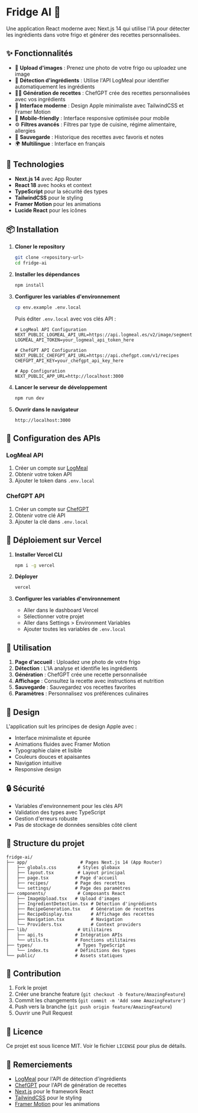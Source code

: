 # Fridge AI 🍳

Une application React moderne avec Next.js 14 qui utilise l'IA pour détecter les ingrédients dans votre frigo et générer des recettes personnalisées.

## ✨ Fonctionnalités

- 📸 **Upload d'images** : Prenez une photo de votre frigo ou uploadez une image
- 🤖 **Détection d'ingrédients** : Utilise l'API LogMeal pour identifier automatiquement les ingrédients
- 👨‍🍳 **Génération de recettes** : ChefGPT crée des recettes personnalisées avec vos ingrédients
- 🎨 **Interface moderne** : Design Apple minimaliste avec TailwindCSS et Framer Motion
- 📱 **Mobile-friendly** : Interface responsive optimisée pour mobile
- ⚙️ **Filtres avancés** : Filtres par type de cuisine, régime alimentaire, allergies
- 💾 **Sauvegarde** : Historique des recettes avec favoris et notes
- 🌍 **Multilingue** : Interface en français

## 🚀 Technologies

- **Next.js 14** avec App Router
- **React 18** avec hooks et context
- **TypeScript** pour la sécurité des types
- **TailwindCSS** pour le styling
- **Framer Motion** pour les animations
- **Lucide React** pour les icônes

## 📦 Installation

1. **Cloner le repository**
   ```bash
   git clone <repository-url>
   cd fridge-ai
   ```

2. **Installer les dépendances**
   ```bash
   npm install
   ```

3. **Configurer les variables d'environnement**
   ```bash
   cp env.example .env.local
   ```
   
   Puis éditer `.env.local` avec vos clés API :
   ```env
   # LogMeal API Configuration
   NEXT_PUBLIC_LOGMEAL_API_URL=https://api.logmeal.es/v2/image/segmentation/complete
   LOGMEAL_API_TOKEN=your_logmeal_api_token_here

   # ChefGPT API Configuration
   NEXT_PUBLIC_CHEFGPT_API_URL=https://api.chefgpt.com/v1/recipes
   CHEFGPT_API_KEY=your_chefgpt_api_key_here

   # App Configuration
   NEXT_PUBLIC_APP_URL=http://localhost:3000
   ```

4. **Lancer le serveur de développement**
   ```bash
   npm run dev
   ```

5. **Ouvrir dans le navigateur**
   ```
   http://localhost:3000
   ```

## 🔧 Configuration des APIs

### LogMeal API
1. Créer un compte sur [LogMeal](https://logmeal.es/)
2. Obtenir votre token API
3. Ajouter le token dans `.env.local`

### ChefGPT API
1. Créer un compte sur [ChefGPT](https://chefgpt.com/)
2. Obtenir votre clé API
3. Ajouter la clé dans `.env.local`

## 🚀 Déploiement sur Vercel

1. **Installer Vercel CLI**
   ```bash
   npm i -g vercel
   ```

2. **Déployer**
   ```bash
   vercel
   ```

3. **Configurer les variables d'environnement**
   - Aller dans le dashboard Vercel
   - Sélectionner votre projet
   - Aller dans Settings > Environment Variables
   - Ajouter toutes les variables de `.env.local`

## 📱 Utilisation

1. **Page d'accueil** : Uploadez une photo de votre frigo
2. **Détection** : L'IA analyse et identifie les ingrédients
3. **Génération** : ChefGPT crée une recette personnalisée
4. **Affichage** : Consultez la recette avec instructions et nutrition
5. **Sauvegarde** : Sauvegardez vos recettes favorites
6. **Paramètres** : Personnalisez vos préférences culinaires

## 🎨 Design

L'application suit les principes de design Apple avec :
- Interface minimaliste et épurée
- Animations fluides avec Framer Motion
- Typographie claire et lisible
- Couleurs douces et apaisantes
- Navigation intuitive
- Responsive design

## 🔒 Sécurité

- Variables d'environnement pour les clés API
- Validation des types avec TypeScript
- Gestion d'erreurs robuste
- Pas de stockage de données sensibles côté client

## 📄 Structure du projet

```
fridge-ai/
├── app/                    # Pages Next.js 14 (App Router)
│   ├── globals.css        # Styles globaux
│   ├── layout.tsx         # Layout principal
│   ├── page.tsx          # Page d'accueil
│   ├── recipes/          # Page des recettes
│   └── settings/         # Page des paramètres
├── components/            # Composants React
│   ├── ImageUpload.tsx   # Upload d'images
│   ├── IngredientDetection.tsx # Détection d'ingrédients
│   ├── RecipeGeneration.tsx    # Génération de recettes
│   ├── RecipeDisplay.tsx       # Affichage des recettes
│   ├── Navigation.tsx          # Navigation
│   └── Providers.tsx           # Context providers
├── lib/                   # Utilitaires
│   ├── api.ts            # Intégration APIs
│   └── utils.ts          # Fonctions utilitaires
├── types/                 # Types TypeScript
│   └── index.ts          # Définitions des types
└── public/               # Assets statiques
```

## 🤝 Contribution

1. Fork le projet
2. Créer une branche feature (`git checkout -b feature/AmazingFeature`)
3. Commit les changements (`git commit -m 'Add some AmazingFeature'`)
4. Push vers la branche (`git push origin feature/AmazingFeature`)
5. Ouvrir une Pull Request

## 📝 Licence

Ce projet est sous licence MIT. Voir le fichier `LICENSE` pour plus de détails.

## 🙏 Remerciements

- [LogMeal](https://logmeal.es/) pour l'API de détection d'ingrédients
- [ChefGPT](https://chefgpt.com/) pour l'API de génération de recettes
- [Next.js](https://nextjs.org/) pour le framework React
- [TailwindCSS](https://tailwindcss.com/) pour le styling
- [Framer Motion](https://www.framer.com/motion/) pour les animations

